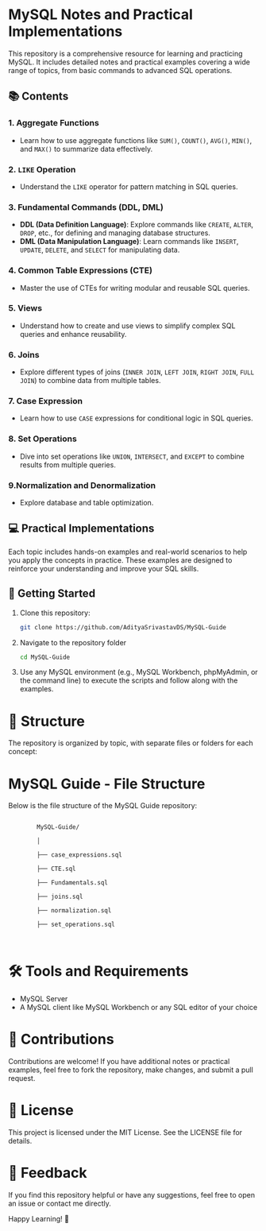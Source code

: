 # MySQL Notes and Practical Implementations

This repository is a comprehensive resource for learning and practicing MySQL. It includes detailed notes and practical examples covering a wide range of topics, from basic commands to advanced SQL operations.

## 📚 Contents

### 1. Aggregate Functions
- Learn how to use aggregate functions like `SUM()`, `COUNT()`, `AVG()`, `MIN()`, and `MAX()` to summarize data effectively.

### 2. `LIKE` Operation
- Understand the `LIKE` operator for pattern matching in SQL queries.

### 3. Fundamental Commands (DDL, DML)
- **DDL (Data Definition Language)**: Explore commands like `CREATE`, `ALTER`, `DROP`, etc., for defining and managing database structures.
- **DML (Data Manipulation Language)**: Learn commands like `INSERT`, `UPDATE`, `DELETE`, and `SELECT` for manipulating data.

### 4. Common Table Expressions (CTE)
- Master the use of CTEs for writing modular and reusable SQL queries.

### 5. Views
- Understand how to create and use views to simplify complex SQL queries and enhance reusability.

### 6. Joins
- Explore different types of joins (`INNER JOIN`, `LEFT JOIN`, `RIGHT JOIN`, `FULL JOIN`) to combine data from multiple tables.

### 7. Case Expression
- Learn how to use `CASE` expressions for conditional logic in SQL queries.

### 8. Set Operations
- Dive into set operations like `UNION`, `INTERSECT`, and `EXCEPT` to combine results from multiple queries.

### 9.Normalization and Denormalization
- Explore database and table optimization.

## 💻 Practical Implementations
Each topic includes hands-on examples and real-world scenarios to help you apply the concepts in practice. These examples are designed to reinforce your understanding and improve your SQL skills.

## 🚀 Getting Started
1. Clone this repository:
   ```bash
   git clone https://github.com/AdityaSrivastavDS/MySQL-Guide
   ```
2. Navigate to the repository folder
   ```bash
   cd MySQL-Guide
   ```
3. Use any MySQL environment (e.g., MySQL Workbench, phpMyAdmin, or the command line) to execute the scripts and follow along with the examples.


# 📂 Structure
The repository is organized by topic, with separate files or folders for each concept:
<!DOCTYPE html>
<html lang="en">
<head>
    <meta charset="UTF-8">
    <meta name="viewport" content="width=device-width, initial-scale=1.0">
    <title>MySQL Guide File Structure</title>
</head>
<body>
    <h1>MySQL Guide - File Structure</h1>
    <p>Below is the file structure of the MySQL Guide repository:</p>
    <code>
        MySQL-Guide/<br>
        │<br>
        ├── case_expressions.sql<br>
        ├── CTE.sql<br>
        ├── Fundamentals.sql<br>
        ├── joins.sql<br>
        ├── normalization.sql<br>
        ├── set_operations.sql<br>
    </code>
</body>
</html>


# 🛠 Tools and Requirements
- MySQL Server
- A MySQL client like MySQL Workbench or any SQL editor of your choice


# 🤝 Contributions
Contributions are welcome! If you have additional notes or practical examples, feel free to fork the repository, make changes, and submit a pull request.

# 📄 License
This project is licensed under the MIT License. See the LICENSE file for details.

# 💬 Feedback
If you find this repository helpful or have any suggestions, feel free to open an issue or contact me directly.

Happy Learning! 🎉